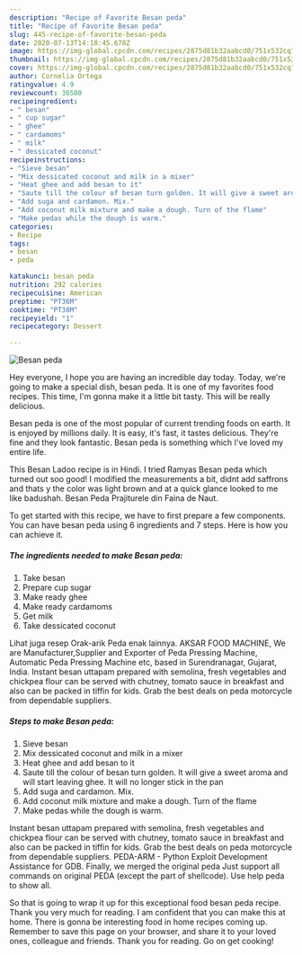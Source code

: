 ```yaml
---
description: "Recipe of Favorite Besan peda"
title: "Recipe of Favorite Besan peda"
slug: 445-recipe-of-favorite-besan-peda
date: 2020-07-13T14:18:45.678Z
image: https://img-global.cpcdn.com/recipes/2875d81b32aabcd0/751x532cq70/besan-peda-recipe-main-photo.jpg
thumbnail: https://img-global.cpcdn.com/recipes/2875d81b32aabcd0/751x532cq70/besan-peda-recipe-main-photo.jpg
cover: https://img-global.cpcdn.com/recipes/2875d81b32aabcd0/751x532cq70/besan-peda-recipe-main-photo.jpg
author: Cornelia Ortega
ratingvalue: 4.9
reviewcount: 36500
recipeingredient:
- " besan"
- " cup sugar"
- " ghee"
- " cardamoms"
- " milk"
- " dessicated coconut"
recipeinstructions:
- "Sieve besan"
- "Mix dessicated coconut and milk in a mixer"
- "Heat ghee and add besan to it"
- "Saute till the colour of besan turn golden. It will give a sweet aroma and will start leaving ghee. It will no longer stick in the pan"
- "Add suga and cardamon. Mix."
- "Add coconut milk mixture and make a dough. Turn of the flame"
- "Make pedas while the dough is warm."
categories:
- Recipe
tags:
- besan
- peda

katakunci: besan peda 
nutrition: 292 calories
recipecuisine: American
preptime: "PT36M"
cooktime: "PT38M"
recipeyield: "1"
recipecategory: Dessert

---
```



![Besan peda](https://img-global.cpcdn.com/recipes/2875d81b32aabcd0/751x532cq70/besan-peda-recipe-main-photo.jpg)

Hey everyone, I hope you are having an incredible day today. Today, we're going to make a special dish, besan peda. It is one of my favorites food recipes. This time, I'm gonna make it a little bit tasty. This will be really delicious.

Besan peda is one of the most popular of current trending foods on earth. It is enjoyed by millions daily. It is easy, it's fast, it tastes delicious. They're fine and they look fantastic. Besan peda is something which I've loved my entire life.

This Besan Ladoo recipe is in Hindi. I tried Ramyas Besan peda which turned out soo good! I modified the measurements a bit, didnt add saffrons and thats y the color was light brown and at a quick glance looked to me like badushah. Besan Peda Prajiturele din Faina de Naut.


To get started with this recipe, we have to first prepare a few components. You can have besan peda using 6 ingredients and 7 steps. Here is how you can achieve it.

<!--inarticleads1-->

##### The ingredients needed to make Besan peda:

1. Take  besan
1. Prepare  cup sugar
1. Make ready  ghee
1. Make ready  cardamoms
1. Get  milk
1. Take  dessicated coconut


Lihat juga resep Orak-arik Peda enak lainnya. AKSAR FOOD MACHINE, We are Manufacturer,Supplier and Exporter of Peda Pressing Machine, Automatic Peda Pressing Machine etc, based in Surendranagar, Gujarat, India. Instant besan uttapam prepared with semolina, fresh vegetables and chickpea flour can be served with chutney, tomato sauce in breakfast and also can be packed in tiffin for kids. Grab the best deals on peda motorcycle from dependable suppliers. 

<!--inarticleads2-->

##### Steps to make Besan peda:

1. Sieve besan
1. Mix dessicated coconut and milk in a mixer
1. Heat ghee and add besan to it
1. Saute till the colour of besan turn golden. It will give a sweet aroma and will start leaving ghee. It will no longer stick in the pan
1. Add suga and cardamon. Mix.
1. Add coconut milk mixture and make a dough. Turn of the flame
1. Make pedas while the dough is warm.


Instant besan uttapam prepared with semolina, fresh vegetables and chickpea flour can be served with chutney, tomato sauce in breakfast and also can be packed in tiffin for kids. Grab the best deals on peda motorcycle from dependable suppliers. PEDA-ARM - Python Exploit Development Assistance for GDB. Finally, we merged the original peda Just support all commands on original PEDA (except the part of shellcode). Use help peda to show all. 

So that is going to wrap it up for this exceptional food besan peda recipe. Thank you very much for reading. I am confident that you can make this at home. There is gonna be interesting food in home recipes coming up. Remember to save this page on your browser, and share it to your loved ones, colleague and friends. Thank you for reading. Go on get cooking!
